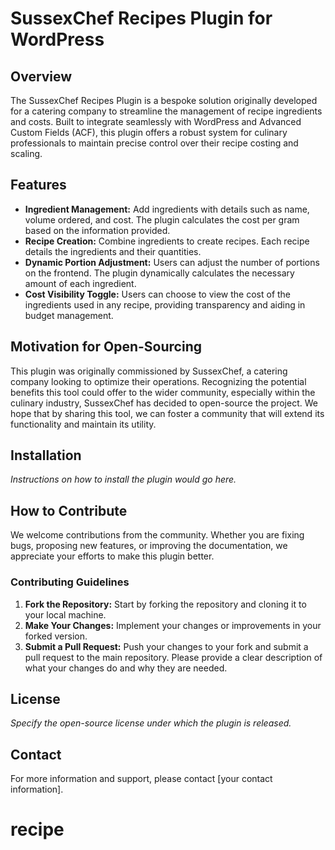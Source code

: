 # SussexChef Recipes Plugin for WordPress

## Overview
The SussexChef Recipes Plugin is a bespoke solution originally developed for a catering company to streamline the management of recipe ingredients and costs. Built to integrate seamlessly with WordPress and Advanced Custom Fields (ACF), this plugin offers a robust system for culinary professionals to maintain precise control over their recipe costing and scaling.

## Features
- **Ingredient Management:** Add ingredients with details such as name, volume ordered, and cost. The plugin calculates the cost per gram based on the information provided.
- **Recipe Creation:** Combine ingredients to create recipes. Each recipe details the ingredients and their quantities.
- **Dynamic Portion Adjustment:** Users can adjust the number of portions on the frontend. The plugin dynamically calculates the necessary amount of each ingredient.
- **Cost Visibility Toggle:** Users can choose to view the cost of the ingredients used in any recipe, providing transparency and aiding in budget management.

## Motivation for Open-Sourcing
This plugin was originally commissioned by SussexChef, a catering company looking to optimize their operations. Recognizing the potential benefits this tool could offer to the wider community, especially within the culinary industry, SussexChef has decided to open-source the project. We hope that by sharing this tool, we can foster a community that will extend its functionality and maintain its utility.

## Installation
*Instructions on how to install the plugin would go here.*

## How to Contribute
We welcome contributions from the community. Whether you are fixing bugs, proposing new features, or improving the documentation, we appreciate your efforts to make this plugin better.

### Contributing Guidelines
1. **Fork the Repository:** Start by forking the repository and cloning it to your local machine.
2. **Make Your Changes:** Implement your changes or improvements in your forked version.
3. **Submit a Pull Request:** Push your changes to your fork and submit a pull request to the main repository. Please provide a clear description of what your changes do and why they are needed.

## License
*Specify the open-source license under which the plugin is released.*

## Contact
For more information and support, please contact [your contact information].
# recipe
